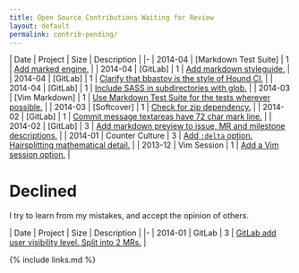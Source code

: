```yaml
---
title: Open Source Contributions Waiting for Review
layout: default
permalink: contrib-pending/
---
```


<!--
| 2014-04 | [] |  | []() |
-->

| Date | Project | Size | Description |
|-
| 2014-04 | [Markdown Test Suite] | 1 | [Add marked engine.](https://github.com/karlcow/markdown-testsuite/pull/29) |
| 2014-04 | [GitLab] | 1 | [Add markdown styleguide.](https://github.com/gitlabhq/gitlabhq/pull/6795) |
| 2014-04 | [GitLab] | 1 | [Clarify that bbastov is the style of Hound CI.](https://github.com/gitlabhq/gitlabhq/pull/6786) |
| 2014-04 | [GitLab] | 1 | [Include SASS in subdirectories with glob.](https://github.com/gitlabhq/gitlabhq/pull/6775) |
| 2014-03 | [Vim Markdown] | 1 | [Use Markdown Test Suite for the tests wherever possible.](https://github.com/plasticboy/vim-markdown/pull/69) |
| 2014-03 | [Softcover] | 1 | [Check for zip dependency.](https://github.com/softcover/softcover/pull/94) |
| 2014-02 | [GitLab] | 1 | [Commit message textareas have 72 char mark line.](https://github.com/gitlabhq/gitlabhq/pull/6385) |
| 2014-02 | [GitLab] | 3 | [Add markdown preview to issue, MR and milestone descriptions.](https://github.com/gitlabhq/gitlabhq/pull/6356) |
| 2014-01 | Counter Culture | 3 | [Add `:delta` option. Hairsplitting mathematical detail.](https://github.com/magnusvk/counter_culture/pull/43) |
| 2013-12 | Vim Session | 1 | [Add a Vim session option.](https://github.com/xolox/vim-session/pull/81) |

# Declined

I try to learn from my mistakes, and accept the opinion of others.

| Date | Project | Size | Description |
|-
| 2014-01 | GitLab | 3 | [GitLab add user visibility level. Split into 2 MRs.](https://github.com/gitlabhq/gitlabhq/pull/6028) |

{% include links.md %}
